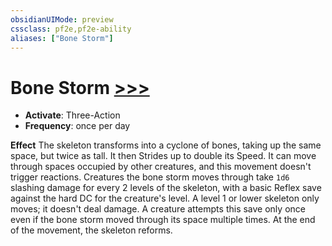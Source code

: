 ```yaml
---
obsidianUIMode: preview
cssclass: pf2e,pf2e-ability
aliases: ["Bone Storm"]
---
```

# Bone Storm [>>>](rules/core-rulebook/chapter-9-playing-the-game.md#Actions "Three-Action")

- **Activate**: Three-Action
- **Frequency**: once per day

**Effect** The skeleton transforms into a cyclone of bones, taking up the same space, but twice as tall. It then Strides up to double its Speed. It can move through spaces occupied by other creatures, and this movement doesn't trigger reactions. Creatures the bone storm moves through take `1d6` slashing damage for every 2 levels of the skeleton, with a basic Reflex save against the hard DC for the creature's level. A level 1 or lower skeleton only moves; it doesn't deal damage. A creature attempts this save only once even if the bone storm moved through its space multiple times. At the end of the movement, the skeleton reforms.